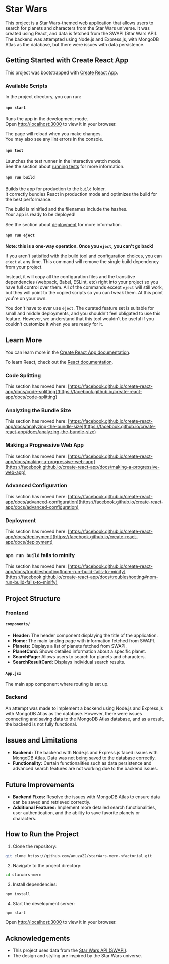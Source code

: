 # Star Wars

This project is a Star Wars-themed web application that allows users to search for planets and characters from the Star Wars universe. It was created using React, and data is fetched from the SWAPI (Star Wars API). The backend was attempted using Node.js and Express.js, with MongoDB Atlas as the database, but there were issues with data persistence.

## Getting Started with Create React App

This project was bootstrapped with [Create React App](https://github.com/facebook/create-react-app).

### Available Scripts

In the project directory, you can run:

#### `npm start`

Runs the app in the development mode.\
Open [http://localhost:3000](http://localhost:3000) to view it in your browser.

The page will reload when you make changes.\
You may also see any lint errors in the console.

#### `npm test`

Launches the test runner in the interactive watch mode.\
See the section about [running tests](https://facebook.github.io/create-react-app/docs/running-tests) for more information.

#### `npm run build`

Builds the app for production to the `build` folder.\
It correctly bundles React in production mode and optimizes the build for the best performance.

The build is minified and the filenames include the hashes.\
Your app is ready to be deployed!

See the section about [deployment](https://facebook.github.io/create-react-app/docs/deployment) for more information.

#### `npm run eject`

**Note: this is a one-way operation. Once you `eject`, you can't go back!**

If you aren't satisfied with the build tool and configuration choices, you can `eject` at any time. This command will remove the single build dependency from your project.

Instead, it will copy all the configuration files and the transitive dependencies (webpack, Babel, ESLint, etc) right into your project so you have full control over them. All of the commands except `eject` will still work, but they will point to the copied scripts so you can tweak them. At this point you're on your own.

You don't have to ever use `eject`. The curated feature set is suitable for small and middle deployments, and you shouldn't feel obligated to use this feature. However, we understand that this tool wouldn't be useful if you couldn't customize it when you are ready for it.

## Learn More

You can learn more in the [Create React App documentation](https://facebook.github.io/create-react-app/docs/getting-started).

To learn React, check out the [React documentation](https://reactjs.org/).

### Code Splitting

This section has moved here: [https://facebook.github.io/create-react-app/docs/code-splitting](https://facebook.github.io/create-react-app/docs/code-splitting)

### Analyzing the Bundle Size

This section has moved here: [https://facebook.github.io/create-react-app/docs/analyzing-the-bundle-size](https://facebook.github.io/create-react-app/docs/analyzing-the-bundle-size)

### Making a Progressive Web App

This section has moved here: [https://facebook.github.io/create-react-app/docs/making-a-progressive-web-app](https://facebook.github.io/create-react-app/docs/making-a-progressive-web-app)

### Advanced Configuration

This section has moved here: [https://facebook.github.io/create-react-app/docs/advanced-configuration](https://facebook.github.io/create-react-app/docs/advanced-configuration)

### Deployment

This section has moved here: [https://facebook.github.io/create-react-app/docs/deployment](https://facebook.github.io/create-react-app/docs/deployment)

### `npm run build` fails to minify

This section has moved here: [https://facebook.github.io/create-react-app/docs/troubleshooting#npm-run-build-fails-to-minify](https://facebook.github.io/create-react-app/docs/troubleshooting#npm-run-build-fails-to-minify)

## Project Structure

### Frontend

#### `components/`

- **Header:** The header component displaying the title of the application.
- **Home:** The main landing page with information fetched from SWAPI.
- **Planets:** Displays a list of planets fetched from SWAPI.
- **PlanetCard:** Shows detailed information about a specific planet.
- **SearchPage:** Allows users to search for planets and characters.
- **SearchResultCard:** Displays individual search results.

#### `App.jsx`

The main app component where routing is set up.

### Backend

An attempt was made to implement a backend using Node.js and Express.js with MongoDB Atlas as the database. However, there were issues connecting and saving data to the MongoDB Atlas database, and as a result, the backend is not fully functional.

## Issues and Limitations

- **Backend:** The backend with Node.js and Express.js faced issues with MongoDB Atlas. Data was not being saved to the database correctly.
- **Functionality:** Certain functionalities such as data persistence and advanced search features are not working due to the backend issues.

## Future Improvements

- **Backend Fixes:** Resolve the issues with MongoDB Atlas to ensure data can be saved and retrieved correctly.
- **Additional Features:** Implement more detailed search functionalities, user authentication, and the ability to save favorite planets or characters.

## How to Run the Project

1. Clone the repository:

```bash
git clone https://github.com/anuza22/starWars-mern-nfactorial.git
```

2. Navigate to the project directory:

```bash
cd starwars-mern
```

3. Install dependencies:

```bash
npm install
```

4. Start the development server:

```bash
npm start
```

Open [http://localhost:3000](http://localhost:3000) to view it in your browser.

## Acknowledgements

- This project uses data from the [Star Wars API (SWAPI)](https://swapi.dev/).
- The design and styling are inspired by the Star Wars universe.
